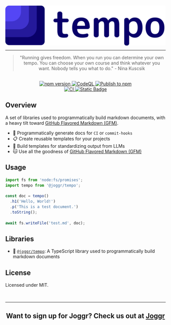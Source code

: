 <div>
    <p align="center">
        <img src="https://github.com/joggrdocs/tempo/blob/main/assets/tempo-logo.png" align="center"  />
    </p>
    <hr>
    <blockquote align="center">
        "Running gives freedom. When you run you can determine your own tempo. You can choose your own course and think whatever you want. Nobody tells you what to do." - Nina Kuscsik
    </blockquote>
</div>

<br>

<div align="center">
  <a href="https://badge.fury.io/js/@joggr%2Ftempo">
    <img src="https://badge.fury.io/js/@joggr%2Ftempo.svg" alt="npm version">
  </a>
  <a href="https://github.com/joggrdocs/tempo/actions/workflows/github-code-scanning/codeql">
    <img alt="CodeQL" src="https://github.com/joggrdocs/tempo/actions/workflows/github-code-scanning/codeql/badge.svg">
  </a>
  <a href="https://github.com/joggrdocs/tempo/actions/workflows/pkg-npm-publish.yaml">
    <img alt="Publish to npm" src="https://github.com/joggrdocs/tempo/actions/workflows/pkg-npm-publish.yaml/badge.svg">
  </a>
  <br />
  <a href="https://github.com/joggrdocs/tempo/actions/workflows/ci.yaml">
    <img alt="CI" src="https://github.com/joggrdocs/tempo/actions/workflows/ci.yaml/badge.svg">
  </a>
  <a href="https://biomejs.dev">
    <img alt="Static Badge" src="https://img.shields.io/badge/Formatted_with-Biome-60a5fa?style=flat&logo=biome">
  </a>
</div>

## Overview

A set of libraries used to programmatically build markdown documents, with a heavy tilt toward [GitHub Flavored Markdown (GFM)](https://github.github.com/gfm/).

- 🦄 Programmatically generate docs for `CI` or `commit-hooks` 
- 📋 Create reusable templates for your projects
- 🤖 Build templates for standardizing output from LLMs
- 🐱 Use all the goodness of [GitHub Flavored Markdown (GFM)](https://github.github.com/gfm/)

## Usage

```typescript
import fs from 'node:fs/promises';
import tempo from '@joggr/tempo';

const doc = tempo()
  .h1('Hello, World!')
  .p('This is a test document.')
  .toString();

await fs.writeFile('test.md', doc);
```

## Libraries

- 🏃 [`@joggr/tempo`](/packages/tempo): A TypeScript library used to programmatically build markdown documents

## License

Licensed under MIT.

<br>
<hr>
<h2 align="center">
    Want to sign up for Joggr? Check us out at <a href="https://joggr.io">Joggr</a>
</h2>

